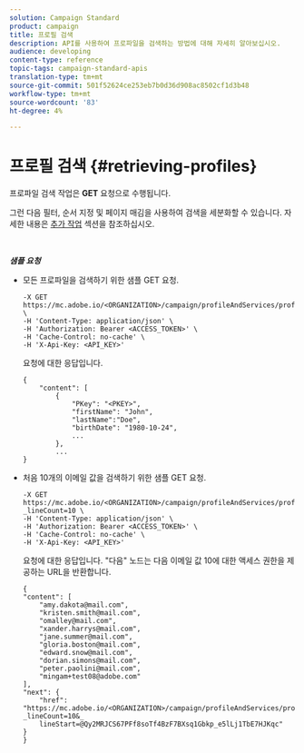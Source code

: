 ```yaml
---
solution: Campaign Standard
product: campaign
title: 프로필 검색
description: API를 사용하여 프로파일을 검색하는 방법에 대해 자세히 알아보십시오.
audience: developing
content-type: reference
topic-tags: campaign-standard-apis
translation-type: tm+mt
source-git-commit: 501f52624ce253eb7b0d36d908ac8502cf1d3b48
workflow-type: tm+mt
source-wordcount: '83'
ht-degree: 4%

---
```



# 프로필 검색 {#retrieving-profiles}

프로파일 검색 작업은 **GET** 요청으로 수행됩니다.

그런 다음 필터, 순서 지정 및 페이지 매김을 사용하여 검색을 세분화할 수 있습니다. 자세한 내용은 [추가 작업](../../api/using/sorting.md) 섹션을 참조하십시오.

<br/>

***샘플 요청***

* 모든 프로파일을 검색하기 위한 샘플 GET 요청.

   ```
   -X GET https://mc.adobe.io/<ORGANIZATION>/campaign/profileAndServices/profile \
   -H 'Content-Type: application/json' \
   -H 'Authorization: Bearer <ACCESS_TOKEN>' \
   -H 'Cache-Control: no-cache' \
   -H 'X-Api-Key: <API_KEY>'
   ```

   요청에 대한 응답입니다.

   ```
   {
       "content": [
           {
               "PKey": "<PKEY>",
               "firstName": "John",
               "lastName":"Doe",
               "birthDate": "1980-10-24",
               ...
           },
           ...
   }
   ```

* 처음 10개의 이메일 값을 검색하기 위한 샘플 GET 요청.

   ```
   -X GET https://mc.adobe.io/<ORGANIZATION>/campaign/profileAndServices/profile/email?_lineCount=10 \
   -H 'Content-Type: application/json' \
   -H 'Authorization: Bearer <ACCESS_TOKEN>' \
   -H 'Cache-Control: no-cache' \
   -H 'X-Api-Key: <API_KEY>'
   ```

   요청에 대한 응답입니다. &quot;다음&quot; 노드는 다음 이메일 값 10에 대한 액세스 권한을 제공하는 URL을 반환합니다.

   ```
   {
   "content": [
       "amy.dakota@mail.com",
       "kristen.smith@mail.com",
       "omalley@mail.com",
       "xander.harrys@mail.com",
       "jane.summer@mail.com",
       "gloria.boston@mail.com",
       "edward.snow@mail.com",
       "dorian.simons@mail.com",
       "peter.paolini@mail.com",
       "mingam+test08@adobe.com"
   ],
   "next": {
       "href": "https://mc.adobe.io/<ORGANIZATION>/campaign/profileAndServices/profile/email?_lineCount=10&_
       lineStart=@Qy2MRJCS67PFf8soTf4BzF7BXsq1Gbkp_e5lLj1TbE7HJKqc"
   }
   }
   ```
